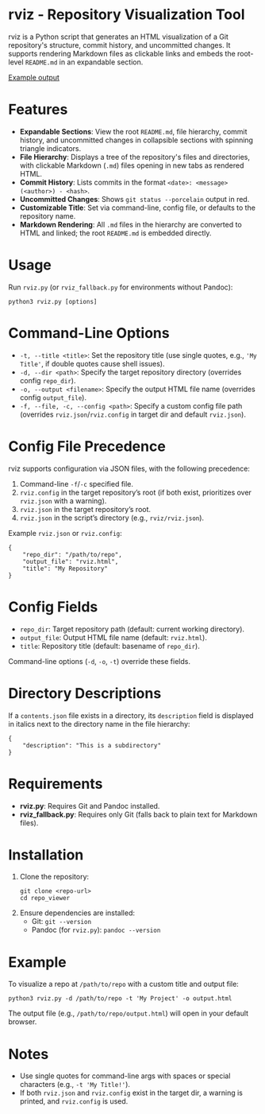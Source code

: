 # rviz - Repository Visualization Tool

rviz is a Python script that generates an HTML visualization of a Git repository's structure, commit history, and uncommitted changes. It supports rendering Markdown files as clickable links and embeds the root-level `README.md` in an expandable section.

[Example output](https://htmlpreview.github.io/?https://raw.githubusercontent.com/matthewgiarra/rviz/main/example.html)

# Features

- **Expandable Sections**: View the root `README.md`, file hierarchy, commit history, and uncommitted changes in collapsible sections with spinning triangle indicators.
- **File Hierarchy**: Displays a tree of the repository's files and directories, with clickable Markdown (`.md`) files opening in new tabs as rendered HTML.
- **Commit History**: Lists commits in the format `<date>: <message> (<author>) - <hash>`.
- **Uncommitted Changes**: Shows `git status --porcelain` output in red.
- **Customizable Title**: Set via command-line, config file, or defaults to the repository name.
- **Markdown Rendering**: All `.md` files in the hierarchy are converted to HTML and linked; the root `README.md` is embedded directly.

# Usage

Run `rviz.py` (or `rviz_fallback.py` for environments without Pandoc):

```
python3 rviz.py [options]
```

# Command-Line Options

- `-t, --title <title>`: Set the repository title (use single quotes, e.g., `'My Title'`, if double quotes cause shell issues).
- `-d, --dir <path>`: Specify the target repository directory (overrides config `repo_dir`).
- `-o, --output <filename>`: Specify the output HTML file name (overrides config `output_file`).
- `-f, --file, -c, --config <path>`: Specify a custom config file path (overrides `rviz.json`/`rviz.config` in target dir and default `rviz.json`).

# Config File Precedence

rviz supports configuration via JSON files, with the following precedence:
1. Command-line `-f`/`-c` specified file.
2. `rviz.config` in the target repository’s root (if both exist, prioritizes over `rviz.json` with a warning).
3. `rviz.json` in the target repository’s root.
4. `rviz.json` in the script’s directory (e.g., `rviz/rviz.json`).

Example `rviz.json` or `rviz.config`:
```
{
    "repo_dir": "/path/to/repo",
    "output_file": "rviz.html",
    "title": "My Repository"
}
```

# Config Fields

- `repo_dir`: Target repository path (default: current working directory).
- `output_file`: Output HTML file name (default: `rviz.html`).
- `title`: Repository title (default: basename of `repo_dir`).

Command-line options (`-d`, `-o`, `-t`) override these fields.

# Directory Descriptions

If a `contents.json` file exists in a directory, its `description` field is displayed in italics next to the directory name in the file hierarchy:
```
{
    "description": "This is a subdirectory"
}
```

# Requirements

- **rviz.py**: Requires Git and Pandoc installed.
- **rviz_fallback.py**: Requires only Git (falls back to plain text for Markdown files).

# Installation

1. Clone the repository:
   ```
   git clone <repo-url>
   cd repo_viewer
   ```
2. Ensure dependencies are installed:
   - Git: `git --version`
   - Pandoc (for `rviz.py`): `pandoc --version`

# Example

To visualize a repo at `/path/to/repo` with a custom title and output file:
```
python3 rviz.py -d /path/to/repo -t 'My Project' -o output.html
```

The output file (e.g., `/path/to/repo/output.html`) will open in your default browser.

# Notes

- Use single quotes for command-line args with spaces or special characters (e.g., `-t 'My Title!'`).
- If both `rviz.json` and `rviz.config` exist in the target dir, a warning is printed, and `rviz.config` is used.